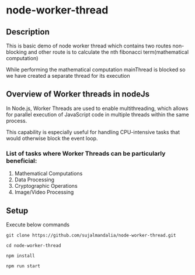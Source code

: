 # node-worker-thread

## Description 

This is basic demo of node worker thread which contains two routes non-blocking and other route is to calculate the nth fibonacci term(mathematical computation)

While performing the mathematical computation mainThread is blocked so we have created a separate thread for its execution

## Overview of Worker threads in nodeJs

In Node.js, Worker Threads are used to enable multithreading, which allows for parallel execution of JavaScript code in multiple threads within the same process. 

This capability is especially useful for handling CPU-intensive tasks that would otherwise block the event loop.

### List of tasks where Worker Threads can be particularly beneficial:

1. Mathematical Computations
2. Data Processing
3. Cryptographic Operations
4. Image/Video Processing



## Setup

Execute below commands
```
git clone https://github.com/sujalmandalia/node-worker-thread.git

cd node-worker-thread

npm install

npm run start
```





